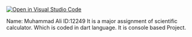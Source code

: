 [![Open in Visual Studio Code](https://classroom.github.com/assets/open-in-vscode-c66648af7eb3fe8bc4f294546bfd86ef473780cde1dea487d3c4ff354943c9ae.svg)](https://classroom.github.com/online_ide?assignment_repo_id=9645477&assignment_repo_type=AssignmentRepo)

Name: Muhammad Ali   ID:12249
It is a major assignment of scientific calculator.
Which is coded in dart language.
It is console based Project.
